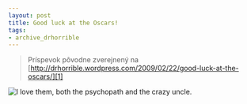 ```yaml
---
layout: post
title: Good luck at the Oscars!
tags:
- archive_drhorrible
---
```

> Príspevok pôvodne zverejnený na [http://drhorrible.wordpress.com/2009/02/22/good-luck-at-the-oscars/][1]

![][pic1]

[1]: http://drhorrible.wordpress.com/2009/02/22/good-luck-at-the-oscars/
[pic1]: /media/2009/jokers.jpg "I love them, both the psychopath and the crazy uncle."